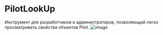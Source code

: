 # PilotLookUp
Инструмент для разработчиков и администраторов, позволяющий легко просматривать свойства объектов Pilot.
![image](https://github.com/user-attachments/assets/f8797f56-2ba7-4751-9bab-492b1eacc658)
